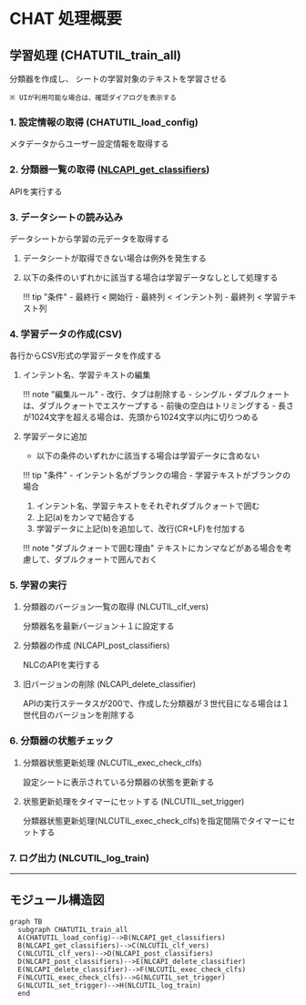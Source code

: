 # CHAT 処理概要

## 学習処理 (CHATUTIL_train_all)

分類器を作成し、 シートの学習対象のテキストを学習させる

	※ UIが利用可能な場合は、確認ダイアログを表示する

### 1. 設定情報の取得 (CHATUTIL_load_config)

メタデータからユーザー設定情報を取得する

### 2. 分類器一覧の取得 ([NLCAPI_get_classifiers](../NLCLIB/#NLCAPI_get_classifiers))

APIを実行する

### 3. データシートの読み込み

データシートから学習の元データを取得する

1. データシートが取得できない場合は例外を発生する

1. 以下の条件のいずれかに該当する場合は学習データなしとして処理する

	!!! tip "条件"
	    - 最終行 < 開始行
	    - 最終列 < インテント列
	    - 最終列 < 学習テキスト列

### 4. 学習データの作成(CSV)

各行からCSV形式の学習データを作成する

1. インテント名、学習テキストの編集

	!!! note "編集ルール"
		- 改行、タブは削除する
		- シングル・ダブルクォートは、ダブルクォートでエスケープする
		- 前後の空白はトリミングする
		- 長さが1024文字を超える場合は、先頭から1024文字以内に切りつめる

1. 学習データに追加

	- 以下の条件のいずれかに該当する場合は学習データに含めない

	!!! tip "条件"
		- インテント名がブランクの場合
		- 学習テキストがブランクの場合

	1. インテント名、学習テキストをそれぞれダブルクォートで囲む
	1. 上記(a)をカンマで結合する
	1. 学習データに上記(b)を追加して、改行(CR+LF)を付加する

	!!! note "ダブルクォートで囲む理由"
		テキストにカンマなどがある場合を考慮して、ダブルクォートで囲んでおく

### 5. 学習の実行

1. 分類器のバージョン一覧の取得 (NLCUTIL_clf_vers)

	分類器名を最新バージョン＋１に設定する

1. 分類器の作成 (NLCAPI_post_classifiers)

 	NLCのAPIを実行する

1. 旧バージョンの削除 (NLCAPI_delete_classifier)

 	APIの実行ステータスが200で、作成した分類器が３世代目になる場合は１世代目のバージョンを削除する

### 6. 分類器の状態チェック

1. 分類器状態更新処理 (NLCUTIL_exec_check_clfs)

	設定シートに表示されている分類器の状態を更新する

2. 状態更新処理をタイマーにセットする (NLCUTIL_set_trigger)

	分類器状態更新処理(NLCUTIL_exec_check_clfs)を指定間隔でタイマーにセットする

### 7. ログ出力 (NLCUTIL_log_train)

---

## モジュール構造図
```mermaid
graph TB
  subgraph CHATUTIL_train_all
  A(CHATUTIL_load_config)-->B(NLCAPI_get_classifiers)
  B(NLCAPI_get_classifiers)-->C(NLCUTIL_clf_vers)
  C(NLCUTIL_clf_vers)-->D(NLCAPI_post_classifiers)
  D(NLCAPI_post_classifiers)-->E(NLCAPI_delete_classifier)
  E(NLCAPI_delete_classifier)-->F(NLCUTIL_exec_check_clfs)
  F(NLCUTIL_exec_check_clfs)-->G(NLCUTIL_set_trigger)
  G(NLCUTIL_set_trigger)-->H(NLCUTIL_log_train)
  end
```
